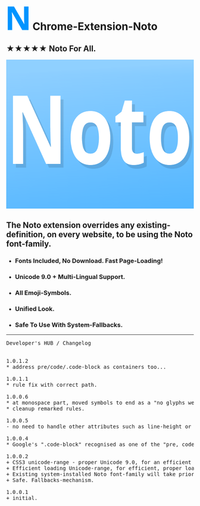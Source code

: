 <h1><img src="resources/icon.png" height="64" width="64"/> Chrome-Extension-Noto</h1>

<h2>★★★★★ Noto For All.</h2>

<img height="400" width="640" src="resources/screenshot_1.png"/>

<h2>The <strong>Noto</strong> extension overrides any existing-definition, on every website, to be using the Noto font-family.</h2>

<ul>
  <li><h3>Fonts Included, <strong>No Download</strong>. Fast Page-Loading!</h3></li>
  <li><h3>Unicode 9.0 + <strong>Multi-Lingual</strong> Support.</h3></li>
  <li><h3>All <strong>Emoji</strong>-Symbols.</h3></li>
  <li><h3>Unified Look.</h3></li>
  <li><h3><strong>Safe</strong> To Use With System-Fallbacks.</h3></li>
</ul>

<hr/>

<pre>
Developer's HUB / Changelog


1.0.1.2
* address pre/code/.code-block as containers too...

1.0.1.1
* rule fix with correct path.

1.0.0.6
* at monospace part, moved symbols to end as a "no glyphs were found" fallback (unlikely).
* cleanup remarked rules.

1.0.0.5
- no need to handle other attributes such as line-height or letter-spacing.

1.0.0.4
* Google's ".code-block" recognised as one of the "pre, code, kbd"-like group.

1.0.0.2
+ CSS3 unicode-range - proper Unicode 9.0, for an efficient character/glyph/script loading.
+ Efficient loading Unicode-range, for efficient, proper loading.
+ Existing system-installed Noto font-family will take priority, for even faster loading/rendering!
+ Safe. Fallbacks-mechanism.

1.0.0.1
+ initial.
</pre>

<!-- <a href="https://paypal.me/e1adkarak0"><img src="https://www.paypalobjects.com/webstatic/mktg/Logo/pp-logo-100px.png" alt="PayPal Donation"></a> -->